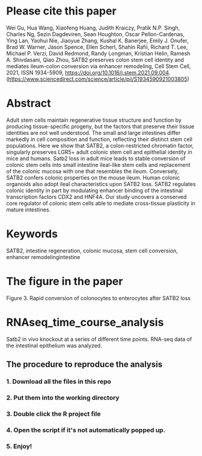 # Please cite this paper
Wei Gu, Hua Wang, Xiaofeng Huang, Judith Kraiczy, Pratik N.P. Singh, Charles Ng, Sezin Dagdeviren, Sean Houghton, Oscar Pellon-Cardenas, Ying Lan, Yaohui Nie, Jiaoyue Zhang, Kushal K. Banerjee, Emily J. Onufer, Brad W. Warner, Jason Spence, Ellen Scherl, Shahin Rafii, Richard T. Lee, Michael P. Verzi, David Redmond, Randy Longman, Kristian Helin, Ramesh A. Shivdasani, Qiao Zhou, SATB2 preserves colon stem cell identity and mediates ileum-colon conversion via enhancer remodeling,
Cell Stem Cell, 2021, ISSN 1934-5909,
https://doi.org/10.1016/j.stem.2021.09.004.
(https://www.sciencedirect.com/science/article/pii/S1934590921003805)

# Abstract
Adult stem cells maintain regenerative tissue structure and function by producing tissue-specific progeny, but the factors that preserve their tissue identities are not well understood. The small and large intestines differ markedly in cell composition and function, reflecting their distinct stem cell populations. Here we show that SATB2, a colon-restricted chromatin factor, singularly preserves LGR5+ adult colonic stem cell and epithelial identity in mice and humans. Satb2 loss in adult mice leads to stable conversion of colonic stem cells into small intestine ileal-like stem cells and replacement of the colonic mucosa with one that resembles the ileum. Conversely, SATB2 confers colonic properties on the mouse ileum. Human colonic organoids also adopt ileal characteristics upon SATB2 loss. SATB2 regulates colonic identity in part by modulating enhancer binding of the intestinal transcription factors CDX2 and HNF4A. Our study uncovers a conserved core regulator of colonic stem cells able to mediate cross-tissue plasticity in mature intestines.
# Keywords
SATB2, intestine regeneration, colonic mucosa, stem cell conversion, enhancer remodelingintestine

# The figure in the paper
Figure 3. Rapid conversion of colonocytes to enterocytes after SATB2 loss

# RNAseq_time_course_analysis
Satb2 in vivo knockout at a series of different time points. RNA-seq data of the intestinal epithelium was analyzed.

## The procedure to reproduce the analysis
### 1. Download all the files in this repo
### 2. Put them into the working directory
### 3. Double click the R project file
### 4. Open the script if it's not automatically popped up.
### 5. Enjoy!
